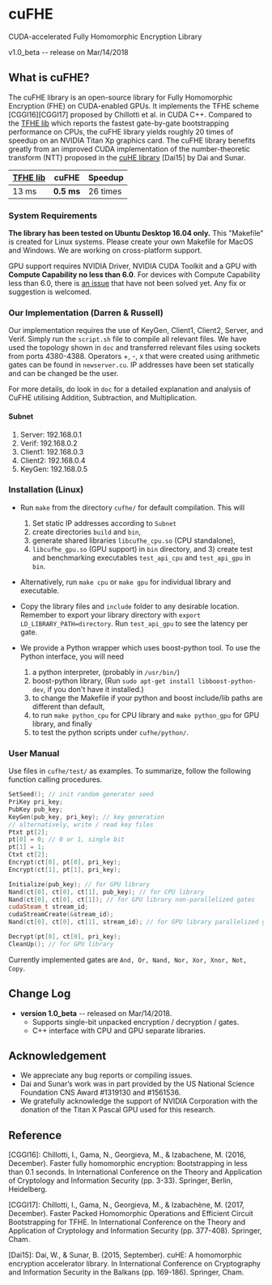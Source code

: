 # cuFHE
CUDA-accelerated Fully Homomorphic Encryption Library

v1.0_beta -- release on Mar/14/2018

## What is cuFHE?
The cuFHE library is an open-source library for Fully Homomorphic Encryption (FHE) on CUDA-enabled GPUs. It implements the TFHE scheme [CGGI16][CGGI17] proposed by Chillotti et al. in CUDA C++. Compared to the [TFHE lib](https://github.com/tfhe/tfhe) which reports the fastest gate-by-gate bootstrapping performance on CPUs, the cuFHE library yields roughly 20 times of speedup on an NVIDIA Titan Xp graphics card. The cuFHE library benefits greatly from an improved CUDA implementation of the number-theoretic transform (NTT) proposed in the [cuHE library](https://github.com/vernamlab/cuHE) [Dai15] by Dai and Sunar.

| [TFHE lib](https://github.com/tfhe/tfhe) | cuFHE | Speedup |
|---|---|---|
| 13 ms | **0.5 ms** | 26 times |

### System Requirements
**The library has been tested on Ubuntu Desktop 16.04 only.**
This "Makefile" is created for Linux systems. Please create your own Makefile for MacOS and Windows. We are working on cross-platform support.

GPU support requires NVIDIA Driver, NVIDIA CUDA Toolkit and a GPU with **Compute Capability no less than 6.0**.
For devices with Compute Capability less than 6.0, there is [an issue](https://github.com/vernamlab/cuFHE/issues/2) that have not been solved yet. Any fix or suggestion is welcomed.


### Our Implementation (Darren & Russell)
Our implementation requires the use of KeyGen, Client1, Client2, Server, and Verif. Simply run the `script.sh` file to compile all relevant files. We have used the topology shown in `doc` and transferred relevant files using sockets from ports 4380-4388. Operators +, -, x that were created using arithmetic gates can be found in `newserver.cu`. IP addresses have been set statically and can be changed be the user. 

For more details, do look in `doc` for a detailed explanation and analysis of CuFHE utilising Addition, Subtraction, and Multiplication.


#### Subnet
  1. Server: 192.168.0.1
  2. Verif: 192.168.0.2
  3. Client1: 192.168.0.3
  4. Client2: 192.168.0.4
  5. KeyGen: 192.168.0.5


### Installation (Linux)
- Run `make` from the directory `cufhe/` for default compilation. This will
  1. Set static IP addresses according to `Subnet`
  2. create directories `build` and `bin`,
  3. generate shared libraries `libcufhe_cpu.so` (CPU standalone),
  4. `libcufhe_gpu.so` (GPU support) in `bin` directory, and 3) create test and benchmarking executables `test_api_cpu` and `test_api_gpu` in `bin`.

- Alternatively, run `make cpu` or `make gpu` for individual library and executable.
- Copy the library files and `include` folder to any desirable location. Remember to export your library directory with `export LD_LIBRARY_PATH=directory`. Run `test_api_gpu` to see the latency per gate.
- We provide a Python wrapper which uses boost-python tool. To use the Python interface, you will need
  1. a python interpreter, (probably in `/usr/bin/`)
  2. boost-python library, (Run `sudo apt-get install libboost-python-dev`, if you don't have it installed.)
  3. to change the Makefile if your python and boost include/lib paths are different than default,
  4. to run `make python_cpu` for CPU library and `make python_gpu` for GPU library, and finally
  5. to test the python scripts under `cufhe/python/`.

### User Manual
Use files in `cufhe/test/` as examples. To summarize, follow the following function calling procedures.
```c++
SetSeed(); // init random generator seed
PriKey pri_key;
PubKey pub_key;
KeyGen(pub_key, pri_key); // key generation
// alternatively, write / read key files
Ptxt pt[2];
pt[0] = 0; // 0 or 1, single bit
pt[1] = 1;
Ctxt ct[2];
Encrypt(ct[0], pt[0], pri_key);
Encrypt(ct[1], pt[1], pri_key);

Initialize(pub_key); // for GPU library
Nand(ct[0], ct[0], ct[1], pub_key); // for CPU library
Nand(ct[0], ct[0], ct[1]); // for GPU library non-parallelized gates
cudaSteam_t stream_id;
cudaStreamCreate(&stream_id);
Nand(ct[0], ct[0], ct[1], stream_id); // for GPU library parallelized gates

Decrypt(pt[0], ct[0], pri_key);
CleanUp(); // for GPU library
```

Currently implemented gates are `And, Or, Nand, Nor, Xor, Xnor, Not, Copy`.

## Change Log
- **version 1.0_beta** -- released on Mar/14/2018.
  - Supports single-bit unpacked encryption / decryption / gates.
  - C++ interface with CPU and GPU separate libraries.

## Acknowledgement
- We appreciate any bug reports or compiling issues.
- Dai and Sunar’s work was in part provided by the US National Science Foundation CNS Award #1319130 and #1561536.
- We gratefully acknowledge the support of NVIDIA Corporation with the donation of the Titan X Pascal GPU used for this research.

## Reference
[CGGI16]: Chillotti, I., Gama, N., Georgieva, M., & Izabachene, M. (2016, December). Faster fully homomorphic encryption: Bootstrapping in less than 0.1 seconds. In International Conference on the Theory and Application of Cryptology and Information Security (pp. 3-33). Springer, Berlin, Heidelberg.

[CGGI17]: Chillotti, I., Gama, N., Georgieva, M., & Izabachène, M. (2017, December). Faster Packed Homomorphic Operations and Efficient Circuit Bootstrapping for TFHE. In International Conference on the Theory and Application of Cryptology and Information Security (pp. 377-408). Springer, Cham.

[Dai15]: Dai, W., & Sunar, B. (2015, September). cuHE: A homomorphic encryption accelerator library. In International Conference on Cryptography and Information Security in the Balkans (pp. 169-186). Springer, Cham.
